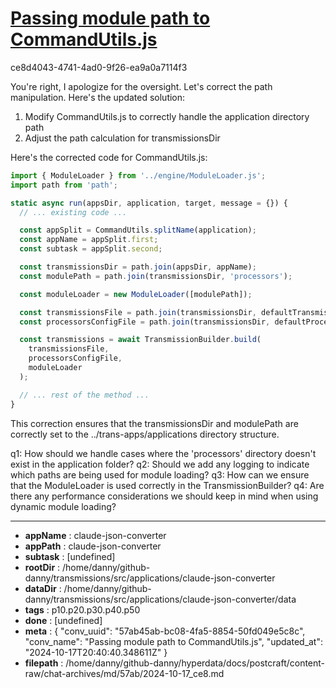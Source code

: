 # [Passing module path to CommandUtils.js](https://claude.ai/chat/57ab45ab-bc08-4fa5-8854-50fd049e5c8c)

ce8d4043-4741-4ad0-9f26-ea9a0a7114f3

 You're right, I apologize for the oversight. Let's correct the path manipulation. Here's the updated solution:

1. Modify CommandUtils.js to correctly handle the application directory path
2. Adjust the path calculation for transmissionsDir

Here's the corrected code for CommandUtils.js:

```javascript
import { ModuleLoader } from '../engine/ModuleLoader.js';
import path from 'path';

static async run(appsDir, application, target, message = {}) {
  // ... existing code ...

  const appSplit = CommandUtils.splitName(application);
  const appName = appSplit.first;
  const subtask = appSplit.second;

  const transmissionsDir = path.join(appsDir, appName);
  const modulePath = path.join(transmissionsDir, 'processors');

  const moduleLoader = new ModuleLoader([modulePath]);

  const transmissionsFile = path.join(transmissionsDir, defaultTransmissionsFilename);
  const processorsConfigFile = path.join(transmissionsDir, defaultProcessorsConfigFile);

  const transmissions = await TransmissionBuilder.build(
    transmissionsFile, 
    processorsConfigFile, 
    moduleLoader
  );

  // ... rest of the method ...
}
```

This correction ensures that the transmissionsDir and modulePath are correctly set to the ../trans-apps/applications directory structure.

q1: How should we handle cases where the 'processors' directory doesn't exist in the application folder?
q2: Should we add any logging to indicate which paths are being used for module loading?
q3: How can we ensure that the ModuleLoader is used correctly in the TransmissionBuilder?
q4: Are there any performance considerations we should keep in mind when using dynamic module loading?

---

* **appName** : claude-json-converter
* **appPath** : claude-json-converter
* **subtask** : [undefined]
* **rootDir** : /home/danny/github-danny/transmissions/src/applications/claude-json-converter
* **dataDir** : /home/danny/github-danny/transmissions/src/applications/claude-json-converter/data
* **tags** : p10.p20.p30.p40.p50
* **done** : [undefined]
* **meta** : {
  "conv_uuid": "57ab45ab-bc08-4fa5-8854-50fd049e5c8c",
  "conv_name": "Passing module path to CommandUtils.js",
  "updated_at": "2024-10-17T20:40:40.348611Z"
}
* **filepath** : /home/danny/github-danny/hyperdata/docs/postcraft/content-raw/chat-archives/md/57ab/2024-10-17_ce8.md